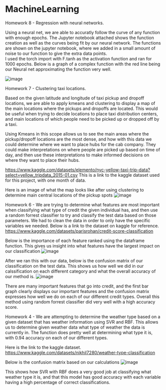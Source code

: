 # MachineLearning

Homework 8 - Regression with neural networks.  

  Using a neural net, we are able to accuratly follow the curve of any function with enough epochs. The Jupyter notebook attached shows the function creation as well as the curves being fit by our neural network. The functions are shown on the jupyter notebook, where we added in a small amount of noise to our function to give the extra data points.   
I used the torch import with F.tanh as the activation function and ran for 1000 epochs. Below is a graph of a complex function with the red line being our Neural net approximating the function very well.   

![image](https://github.com/user-attachments/assets/b7ef3669-24b0-4a96-997f-3b2a7bf4c6a5)

  
Homework 7 - Clustering taxi locations.   

  Based on the given latitude and longitude of taxi pickup and dropoff locations, we are able to apply kmeans and clustering to display a map of the main locations where the pickups and dropoffs are located. This would be useful when trying to decide locations to place taxi distribution centers, and main locations of which people need to be picked up or dropped off by a taxi.  

Using Kmeans in this scope allows us to see the main areas where the pickup/dropoff locations are the most dense, and how with this data we could determine where we want to place hubs for the cab company. They could make interpretations on where people are picked up based on time of day, and then use these interpretations to make informed decisions on where they want to place their hubs.  
  
  https://www.kaggle.com/datasets/elemento/nyc-yellow-taxi-trip-data?select=yellow_tripdata_2015-01.csv
  This is a link to the kaggle dataset used for this project, with one month of data.  

  Here is an image of what the map looks like after using clustering to determine main central locations of the pickup spots
  ![image](https://github.com/user-attachments/assets/f54dcc43-9b8f-4e51-9b6c-31c368d5d5c3)

  
Homework 6 - 
We are trying to determine what features are most important when classifying what type of credit the given individual has, and then use a random forrest classifier to try and classify the test data based on those parameters. We had to clean the data in order to only have the specific variables we needed. 
Below is a link to the dataset on kaggle for reference. 
https://www.kaggle.com/datasets/parisrohan/credit-score-classification

Below is the importance of each feature ranked using the dataframe function. This gives us insight into what features have the largest impact on our classification
![image](https://github.com/user-attachments/assets/919c1817-ebab-44d3-9d7d-480dbcde625a)

After we ran this with our data, below is the confusion matrix of our classification on the test data. This shows us how well we did in our calssification on each different category and what the overall accuracy of our method is. 
![image](https://github.com/user-attachments/assets/f8072dd5-7c47-4af7-8737-1c7951c8b7f9)  

There are many important features that go into credit, and the first bar graph clearly displays our important features and the confusion matrix expresses how well we do on each of our different credit types. Overall this method using random forrest classifier did very well with a high accuracy score.   


Homework 4 - 
We are attempting to determine the weather type based on a given dataset that has weather information using SVR and RBF. This allows us to determine given weather data what type of weather the data is currently in. The function does pretty well at determining what type it is, with 0.94 accuracy on each of our different types. 

Here is the link to the kaggle dataset. 
https://www.kaggle.com/datasets/nikhil7280/weather-type-classification

Below is the confusion matrix based on our calculations 
![image](https://github.com/user-attachments/assets/3957d2fc-8dd4-430a-9c0b-1ed56d7c0af5)

This shows how SVR with RBF does a very good job at classifying what weather type it is, and that this model has good accuracy with each variable having a high percentage of correct classifications. 
